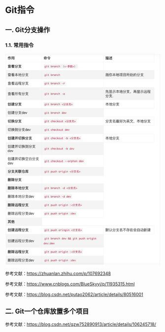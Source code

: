 # Git指令

## 一. Git分支操作

### 1.1. 常用指令

![](images/git分支.png)



参考文献：https://zhuanlan.zhihu.com/p/107692348

参考文献：https://www.cnblogs.com/BlueSkyyj/p/11935315.html

参考文献：https://blog.csdn.net/putao2062/article/details/80516001







## 二. Git一个仓库放置多个项目

参考文献：https://blog.csdn.net/qzw752890913/article/details/106245718/